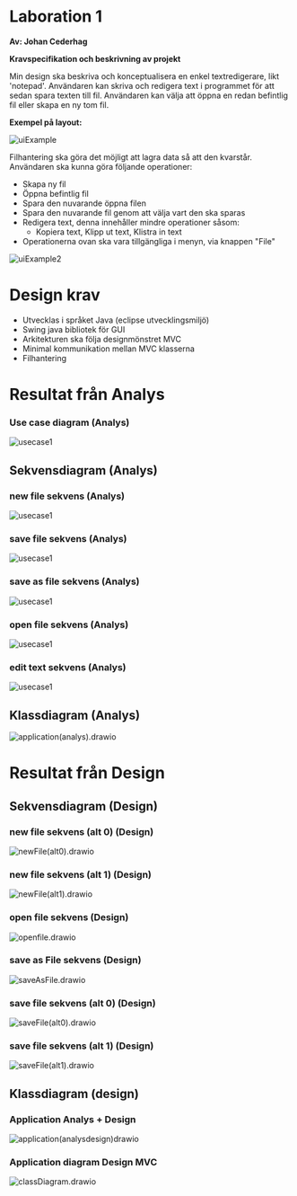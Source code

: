 # **Laboration 1**

**Av: Johan Cederhag**

**Kravspecifikation och beskrivning av projekt**

Min design ska beskriva och konceptualisera en enkel textredigerare, likt 'notepad'. Användaren kan skriva och redigera text i programmet för att sedan spara texten till fil. Användaren kan välja att öppna en redan befintlig fil eller skapa en ny tom fil.

**Exempel på layout:**

![uiExample](./UML/analys/uiExample.PNG)

Filhantering ska göra det möjligt att lagra data så att den kvarstår. Användaren ska kunna göra följande operationer:

* Skapa ny fil
* Öppna befintlig fil
* Spara den nuvarande öppna filen 
* Spara den nuvarande fil genom att välja vart den ska sparas
* Redigera text, denna innehåller mindre operationer såsom:
  * Kopiera text, Klipp ut text, Klistra in text
* Operationerna ovan ska vara tillgängliga i menyn, via knappen "File"

![uiExample2](./UML/analys/uiExample2.PNG)

# Design krav

* Utvecklas i språket Java (eclipse utvecklingsmiljö)
* Swing java bibliotek för GUI
* Arkitekturen ska följa designmönstret MVC
* Minimal kommunikation mellan MVC klasserna
* Filhantering

# Resultat från Analys

### Use case diagram (Analys)

![usecase1](./UML/analys/usecase1.png)

## Sekvensdiagram (Analys)

### new file sekvens (Analys)

![usecase1](./UML/analys/newFileAnalys.drawio.png)

### save file sekvens (Analys)

![usecase1](./UML/analys/saveFileAnalys.drawio.png)

### save as file sekvens (Analys)

![usecase1](./UML/analys/saveAsFileAnalys.drawio.png)

### open file sekvens (Analys)

![usecase1](./UML/analys/openFileAnalys.drawio.png)

### edit text sekvens (Analys)

![usecase1](./UML/analys/editTextAnalys.drawio.png)

## Klassdiagram (Analys)

![application(analys).drawio](./UML/analys/application(analys).drawio.png)


# Resultat från Design

## Sekvensdiagram (Design)
### new file sekvens (alt 0) (Design)

![newFile(alt0).drawio](./UML/design/newFile(alt0).drawio.png)

### new file sekvens (alt 1) (Design)

![newFile(alt1).drawio](./UML/design/newFile(alt1).drawio.png)

### open file sekvens (Design)

![openfile.drawio](./UML/design/openfile.drawio.png)

### save as File sekvens (Design)

![saveAsFile.drawio](./UML/design/saveAsFile.drawio.png)

### save file sekvens (alt 0) (Design)

![saveFile(alt0).drawio](./UML/design/saveFile(alt0).drawio.png)

### save file sekvens (alt 1) (Design)

![saveFile(alt1).drawio](./UML/design/saveFile(alt1).drawio.png)

## Klassdiagram (design)

### Application  Analys + Design 

![application(analysdesign)drawio](./UML/design/application(analysdesign)drawio.png)

### Application diagram Design MVC

![classDiagram.drawio](./UML/design/classDiagram.drawio.png)

